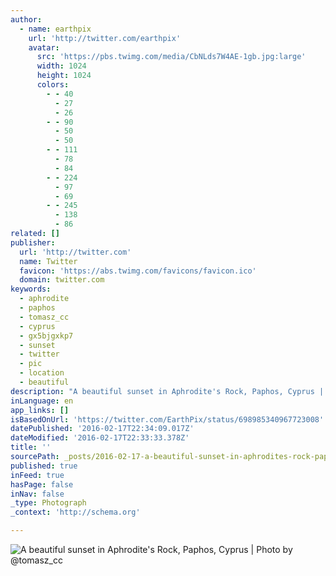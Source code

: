 ```yaml
---
author:
  - name: earthpix
    url: 'http://twitter.com/earthpix'
    avatar:
      src: 'https://pbs.twimg.com/media/CbNLds7W4AE-1gb.jpg:large'
      width: 1024
      height: 1024
      colors:
        - - 40
          - 27
          - 26
        - - 90
          - 50
          - 50
        - - 111
          - 78
          - 84
        - - 224
          - 97
          - 69
        - - 245
          - 138
          - 86
related: []
publisher:
  url: 'http://twitter.com'
  name: Twitter
  favicon: 'https://abs.twimg.com/favicons/favicon.ico'
  domain: twitter.com
keywords:
  - aphrodite
  - paphos
  - tomasz_cc
  - cyprus
  - gx5bjgxkp7
  - sunset
  - twitter
  - pic
  - location
  - beautiful
description: "A beautiful sunset in Aphrodite's Rock, Paphos, Cyprus | Photo by @tomasz_cc"
inLanguage: en
app_links: []
isBasedOnUrl: 'https://twitter.com/EarthPix/status/698985340967723008'
datePublished: '2016-02-17T22:34:09.017Z'
dateModified: '2016-02-17T22:33:33.378Z'
title: ''
sourcePath: _posts/2016-02-17-a-beautiful-sunset-in-aphrodites-rock-paphos-cyprus-or-pho.md
published: true
inFeed: true
hasPage: false
inNav: false
_type: Photograph
_context: 'http://schema.org'

---
```

![A beautiful sunset in Aphrodite's Rock&comma; Paphos&comma; Cyprus &vert; Photo by &commat;tomasz&lowbar;cc](https://pbs.twimg.com/media/CbNLds7W4AE-1gb.jpg:large)